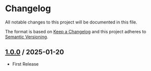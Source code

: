 # Changelog
All notable changes to this project will be documented in this file.

The format is based on [Keep a Changelog](http://keepachangelog.com/en/1.0.0/)
and this project adheres to [Semantic Versioning](http://semver.org/spec/v2.0.0.html).

## [1.0.0] / 2025-01-20
- First Release

[vNext]: ../../compare/1.0.0...HEAD
[1.0.0]: ../../compare/1.0.0
